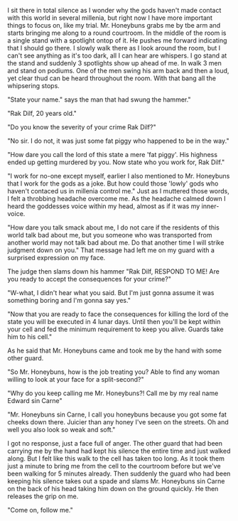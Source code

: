 I sit there in total silence as I wonder why the gods haven't made contact with this world in several millenia, but right now I have more important things to focus on, like my trial. Mr. Honeybuns grabs me by tbe arm and starts bringing me along to a round courtroom. In the middle of the room is a single stand with a spotlight ontop of it. He pushes me forward indicating that I should go there. I slowly walk there as I look around the room, but I can't see anything as it's too dark, all I can hear are whispers. I go stand at the stand and suddenly 3 spotlights show up ahead of me. In walk 3 men and stand on podiums. One of the men swing his arm back and then a loud, yet clear thud can be heard throughout the room. With that bang all the whipsering stops.

"State your name." says the man that had swung the hammer."

"Rak Dilf, 20 years old."

"Do you know the severity of your crime Rak Dilf?"

"No sir. I do not, it was just some fat piggy who happened to be in the way."

"How dare you call the lord of this state a mere 'fat piggy'. His highness ended up getting murdered by you. Now state who you work for, Rak Dilf."

"I work for no-one except myself, earlier I also mentioned to Mr. Honeybuns that I work for the gods as a joke. But how could those 'lowly' gods who haven't contaced us in millenia control me." Just as I muttered those words, I felt a throbbing headache overcome me. As the headache calmed down I heard the goddesses voice within my head, almost as if it was my inner-voice.

"How dare you talk smack about me, I do not care if the residents of this world talk bad about me, but you someone who was transported from another world may not talk bad about me. Do that another time I will strike judgment down on you." That message had left me on my guard with a surprised expression on my face.

The judge then slams down his hammer "Rak Dilf, RESPOND TO ME! Are you ready to accept the consequences for your crime?"

"W-what, I didn't hear what you said. But I'm just gonna assume it was something boring and I'm gonna say yes."

"Now that you are ready to face the consequences for killing the lord of the state you will be executed in 4 lunar days. Until then you'll be kept within your cell and fed the minimum requirement to keep you alive. Guards take him to his cell."

As he said that Mr. Honeybuns came and took me by the hand with some other guard.

"So Mr. Honeybuns, how is the job treating you? Able to find any woman willing to look at your face for a split-second?"

"Why do you keep calling me Mr. Honeybuns?! Call me by my real name Edward sin Carne"

"Mr. Honeybuns sin Carne, I call you honeybuns because you got some fat cheeks down there. Juicier than any honey I've seen on the streets. Oh and well you also look so weak and soft."

I got no response, just a face full of anger. The other guard that had been carrying me by the hand had kept his silence the entire time and just walked along. But I felt like this walk to the cell has taken too long. As it took them just a minute to bring me from the cell to the courtroom before but we've been walking for 5 minutes already. Then suddenly the guard who had been keeping his silence takes out a spade and slams Mr. Honeybuns sin Carne on the back of his head taking him down on the ground quickly. He then releases the grip on me.

"Come on, follow me."